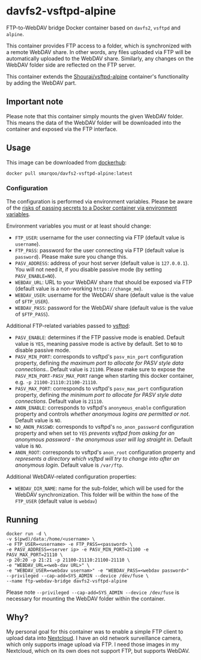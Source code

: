 # davfs2-vsftpd-alpine

FTP-to-WebDAV bridge Docker container based on `davfs2`, `vsftpd` and `alpine`.

This container provides FTP access to a folder, which is synchronized with a remote WebDAV share. In other words, any files uploaded via FTP will be automatically uploaded to the WebDAV share. Similarly, any changes on the WebDAV folder side are reflected on the FTP server.

This container extends the [Shourai/vsftpd-alpine](https://github.com/Shourai/vsftpd-alpine) container's functionality by adding the WebDAV part.

## Important note

Please note that this container simply mounts the given WebDAV folder. This means the data of the WebDAV folder will be downloaded into the container and exposed via the FTP interface.

## Usage

This image can be downloaded from [dockerhub](https://hub.docker.com/repository/docker/smarqoo/davfs2-vsftpd-alpine/general):

```
docker pull smarqoo/davfs2-vsftpd-alpine:latest
```

### Configuration

The configuration is performed via environment variables. Please be aware of the [risks of passing secrets to a Docker container via environment variables](https://blog.diogomonica.com//2017/03/27/why-you-shouldnt-use-env-variables-for-secret-data/).


Environment variables you must or at least should change:
* `FTP_USER`: username for the user connecting via FTP (default value is `username`).
* `FTP_PASS`: password for the user connecting via FTP (default value is `password`). Please make sure you change this.
* `PASV_ADDRESS`: address of your host server (default value is `127.0.0.1`). You will not need it, if you disable passive mode (by setting `PASV_ENABLE=NO`).
* `WEBDAV_URL`: URL to your WebDAV share that should be exposed via FTP (default value is a non-working `https://change_me`).
* `WEBDAV_USER`: username for the WebDAV share (default value is the value of `$FTP_USER`).
* `WEBDAV_PASS`: password for the WebDAV share (default value is the value of `$FTP_PASS`).

Additional FTP-related variables passed to [vsftpd](http://vsftpd.beasts.org/vsftpd_conf.html):
* `PASV_ENABLE`: determines if the FTP passive mode is enabled. Default value is `YES`, meaning passive mode is active by default. Set to `NO` to disable passive mode.
* `PASV_MIN_PORT`: corresponds to vsftpd's `pasv_min_port` configuration property, defining _the maximum port to allocate for PASV style data connections._. Default value is `21100`. Please make sure to expose the `PASV_MIN_PORT-PASV_MAX_PORT` range when starting this docker container, e.g. `-p 21100-21110:21100-21110`.
* `PASV_MAX_PORT`: corresponds to vsftpd's `pasv_max_port` configuration property, defining _the minimum port to allocate for PASV style data connections_. Default value is `21110`.
* `ANON_ENABLE`: corresponds to vsftpd's `anonymous_enable` configuration property and controls _whether anonymous logins are permitted or not_. Default value is `NO`.
* `NO_ANON_PASSWD`: corresponds to vsftpd's `no_anon_password` configuration property and when set to `YES` _prevents vsftpd from asking for an anonymous password - the anonymous user will log straight in_. Default value is `NO`.
* `ANON_ROOT`: corresponds to vsftpd's `anon_root` configuration property and _represents a directory which vsftpd will try to change into after an anonymous login_. Default value is `/var/ftp`.

Additional WebDAV-related configuration properties:
* `WEBDAV_DIR_NAME`: name for the sub-folder, which will be used for the WebDAV synchronization. This folder will be within the `home` of the `FTP_USER` (default value is `webdav`)

## Running

```
docker run -d \
-v $(pwd)/data:/home/<username> \
-e FTP_USER=<username> -e FTP_PASS=<password> \
-e PASV_ADDRESS=<server ip> -e PASV_MIN_PORT=21100 -e PASV_MAX_PORT=21110 \
-p 20:20 -p 21:21 -p 21100-21110:21100-21110 \
-e "WEBDAV_URL=<web-dav URL>" \
-e "WEBDAV_USER=<webdav usernam>" -e "WEBDAV_PASS=<webdav password>"
--privileged --cap-add=SYS_ADMIN --device /dev/fuse \
--name ftp-webdav-bridge davfs2-vsftpd-alpine
```

Please note `--privileged --cap-add=SYS_ADMIN --device /dev/fuse` is necessary for mounting the WebDAV folder within the container.

## Why?

My personal goal for this container was to enable a simple FTP client to upload data into [Nextcloud](https://nextcloud.com/). I have an old network surveillance camera, which only supports image upload via FTP. I need those images in my Nextcloud, which on its own does not support FTP, but supports WebDAV.
